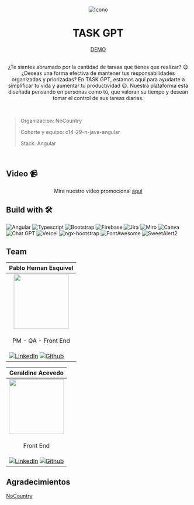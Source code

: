 
<div align="center">
  <br>
  <img src="https://i.ibb.co/txk7qRJ/apple-icon-180x180.png" alt="Icono" border="0">
</div>

<h1 align="center">
    <b>TASK GPT</b>
</h1>

 <div align="center">
   <a href="https://c14-29-n-java-angular-6czz.vercel.app" alt="">DEMO</a>
 </div>

 <br>

 <div align="center">
   <p>¿Te sientes abrumado por la cantidad de tareas que tienes que realizar? 😫 ¿Deseas una forma efectiva de mantener tus responsabilidades organizadas y priorizadas? En TASK GPT, estamos aquí para ayudarte a simplificar tu vida y aumentar tu productividad 😉.
Nuestra plataforma está diseñada pensando en personas como tú, que valoran su tiempo y desean tomar el control de sus tareas diarias.
  </p>
 </div>

<br>

> Organizacion: NoCountry
> 
> Cohorte y equipo: c14-29-n-java-angular
>
> Stack: Angular

<br>

## Video 📹
<div align="center">
  <p>
    Mira nuestro video promocional <a href="http://youtube.com">aquí</a>
  </p>
</div>
 


## Build with 🛠️

![Angular](https://img.shields.io/static/v1?style=for-the-badge&message=Angular&color=red&logo=Angular&logoColor=white&label=)
![Typescript](https://img.shields.io/static/v1?style=for-the-badge&message=Typescript&color=008CDD&logo=Typescript&logoColor=white&label=)
![Bootstrap](https://img.shields.io/static/v1?style=for-the-badge&message=Bootstrap&color=7A33FF&logo=Bootstrap&logoColor=white&label=)
![Firebase](https://img.shields.io/static/v1?style=for-the-badge&message=Firebase&color=orange&logo=Firebase&logoColor=FFFFFF&label=)
![Jira](https://img.shields.io/static/v1?style=for-the-badge&message=Jira&color=blue&logo=Jira&logoColor=FFFFFF&label=)
![Miro](https://img.shields.io/static/v1?style=for-the-badge&message=Miro&color=yellow&logo=Miro&logoColor=FFFFFF&label=)
![Canva](https://img.shields.io/static/v1?style=for-the-badge&message=Canva&color=0099BB&logo=Canva&logoColor=FFFFFF&label=)
![Chat GPT](https://img.shields.io/static/v1?style=for-the-badge&message=OPENAI&color=00C0A3&logo=Openai&logoColor=FFFFFF&label=)
![Vercel](https://img.shields.io/static/v1?style=for-the-badge&message=Vercel&color=000000&logo=Vercel&logoColor=FFFFFF&label=)
![ngx-bootstrap](https://img.shields.io/badge/ngx-bootstrap-123456)
![FontAwesome](https://img.shields.io/badge/FontAwesome-123456)
![SweetAlert2](https://img.shields.io/badge/SweetAlert2-123456)

## Team

| <b>Pablo Hernan Esquivel</b> |
|-------------------------|
| <div align="center"><img src="https://avatars.githubusercontent.com/u/110134506?v=4" width="150" height="150"></div> |
| <p align="center"> PM - QA - Front End </p> |
| [![LinkedIn](https://img.shields.io/static/v1?style=for-the-badge&message=LinkedIn&color=blue&logo=LinkedIn&logoColor=FFFFFF&label=)](http://linkedin.com/in/hernan-esquivel) [![Github](https://img.shields.io/static/v1?style=for-the-badge&message=github&color=000000&logo=github&logoColor=FFFFFF&label=)](https://github.com/hernan97carp) |

| <b>Geraldine Acevedo<b> |
|-------------------------|
| <div align="center"><img src="http://github.com/geraldineac.png" width="150" height="150"></div> |
| <p align="center"> Front End </p> |
| [![LinkedIn](https://img.shields.io/static/v1?style=for-the-badge&message=LinkedIn&color=blue&logo=LinkedIn&logoColor=FFFFFF&label=)](http://linkedin.com/in/geraldine-acevedo-link) [![Github](https://img.shields.io/static/v1?style=for-the-badge&message=github&color=000000&logo=github&logoColor=FFFFFF&label=)](http://github.com/geraldineac)  |

## Agradecimientos
[NoCountry](https://www.nocountry.tech/)



